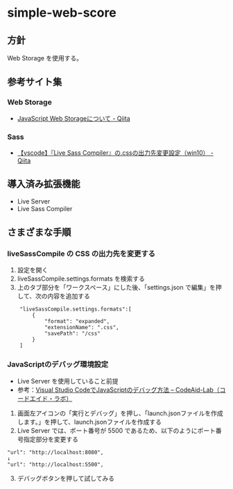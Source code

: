# simple-web-score

## 方針
Web Storage を使用する。



## 参考サイト集
### Web Storage
- [JavaScript Web Storageについて \- Qiita](https://qiita.com/smith-30/items/e200b246a9fc960cb52e)


### Sass
- [【vscode】『Live Sass Compiler』の\.cssの出力先変更設定（win10） \- Qiita](https://qiita.com/fukudamax/items/9c974415b0668516c39e)


## 導入済み拡張機能

- Live Server
- Live Sass Compiler


## さまざまな手順

### liveSassCompile の CSS の出力先を変更する

1. 設定を開く
1. liveSassCompile.settings.formats を検索する
1. 上のタブ部分を「ワークスペース」にした後、「settings.json で編集」を押して、次の内容を追加する

```
    "liveSassCompile.settings.formats":[
        {
            "format": "expanded",
            "extensionName": ".css",
            "savePath": "/css"
        }
    ]
```


### JavaScriptのデバッグ環境設定

- Live Server を使用していること前提
- 参考：[Visual Studio CodeでJavaScriptのデバッグ方法 – CodeAid\-Lab（コードエイド・ラボ）](https://codeaid.jp/vscode-js-debug/)

1. 画面左アイコンの「実行とデバッグ」を押し、「launch.jsonファイルを作成します。」を押して、launch.jsonファイルを作成する
2. Live Server では、ポート番号が 5500 であるため、以下のようにポート番号指定部分を変更する

```
"url": "http://localhost:8080",
↓
"url": "http://localhost:5500",
```

3. デバッグボタンを押して試してみる






